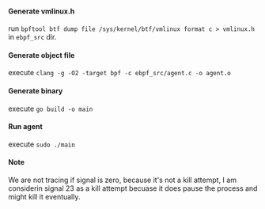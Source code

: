 #### Generate vmlinux.h

run `bpftool btf dump file /sys/kernel/btf/vmlinux format c > vmlinux.h` in `ebpf_src` dir.

#### Generate object file

execute `clang -g -O2 -target bpf -c ebpf_src/agent.c -o agent.o`

#### Generate binary

execute `go build -o main`

#### Run agent

execute `sudo ./main`



#### Note

We are not tracing if signal is zero, because it's not a kill attempt, I am considerin signal 23 as a kill attempt becuase it does pause the process and might kill it eventually.